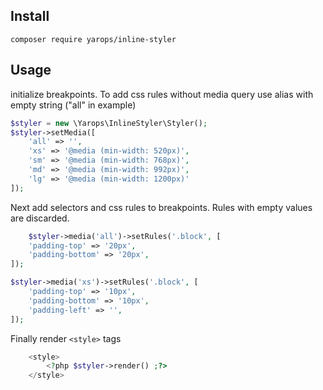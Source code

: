 ## Install
```
composer require yarops/inline-styler
```

## Usage
initialize breakpoints. To add css rules without media query use alias with empty string ("all" in example)
 
```php
$styler = new \Yarops\InlineStyler\Styler();
$styler->setMedia([
	'all' => '',
	'xs' => '@media (min-width: 520px)',
	'sm' => '@media (min-width: 768px)',
	'md' => '@media (min-width: 992px)',
	'lg' => '@media (min-width: 1200px)'
]);
```
Next add selectors and css rules to breakpoints. Rules with empty values are discarded.
```php
    $styler->media('all')->setRules('.block', [
	'padding-top' => '20px',
	'padding-bottom' => '20px',
]);

$styler->media('xs')->setRules('.block', [
	'padding-top' => '10px',
	'padding-bottom' => '10px',
	'padding-left' => '',
]);
```
Finally render ```<style>``` tags
```php
    <style>
        <?php $styler->render() ;?>
    </style>
```